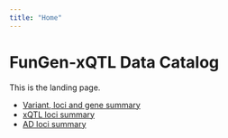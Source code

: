 ```yaml
---
title: "Home"
---
```


# FunGen-xQTL Data Catalog

This is the landing page.  
- [Variant, loci and gene summary](/variant-gene-summary/index.md)  
- [xQTL loci summary](/xqtl-loci-summary/index.md)
- [AD loci summary](/ad-loci-summary/index.md)
